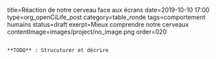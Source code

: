 title=Réaction de notre cerveau face aux écrans
date=2019-10-10 17:00
type=org_openCiLife_post
category=table_ronde
tags=comportement humains
status=draft
exerpt=Mieux comprendre notre cerveaux
contentImage=images/project/no_image.png
order=020
~~~~~~

**TODO** : Strucuturer et décrire